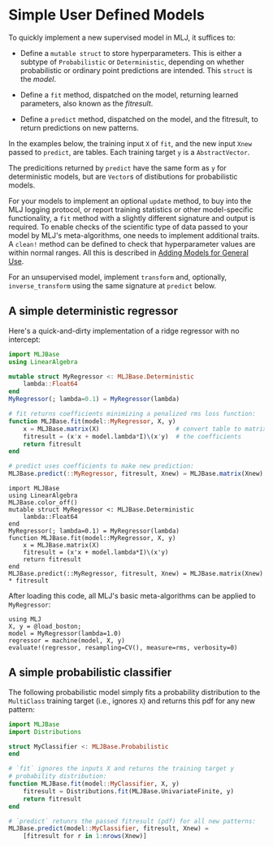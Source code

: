 # Simple User Defined Models


To quickly implement a new supervised model in MLJ, it suffices to:

- Define a `mutable struct` to store hyperparameters. This is either a subtype
  of `Probabilistic` or `Deterministic`, depending on
  whether probabilistic or ordinary point predictions are
  intended. This `struct` is the *model*.

- Define a `fit` method, dispatched on the model, returning
  learned parameters, also known as the *fitresult*.

- Define a `predict` method, dispatched on the model, and the
  fitresult, to return predictions on new patterns.

In the examples below, the training input `X` of `fit`, and the new
input `Xnew` passed to `predict`, are tables. Each training target `y`
is a `AbstractVector`.

The predicitions returned by `predict` have the same form as `y` for
deterministic models, but are `Vector`s of distibutions for
probabilistic models.

For your models to implement an optional `update` method, to buy into
the MLJ logging protocol, or report training statistics or other
model-specific functionality, a `fit` method with a slightly different
signature and output is required. To enable checks of the scientific
type of data passed to your model by MLJ's meta-algorithms, one needs
to implement additional traits. A `clean!` method can be defined to
check that hyperparameter values are within normal ranges. All this is
described in [Adding Models for General
Use](adding_models_for_general_use.md).

For an unsupervised model, implement `transform` and, optionally,
`inverse_transform` using the same signature at `predict` below.

## A simple deterministic regressor

Here's a quick-and-dirty implementation of a ridge regressor with no intercept:

````julia
import MLJBase
using LinearAlgebra

mutable struct MyRegressor <: MLJBase.Deterministic
    lambda::Float64
end
MyRegressor(; lambda=0.1) = MyRegressor(lambda)

# fit returns coefficients minimizing a penalized rms loss function:
function MLJBase.fit(model::MyRegressor, X, y)
    x = MLJBase.matrix(X)                     # convert table to matrix
    fitresult = (x'x + model.lambda*I)\(x'y)  # the coefficients
    return fitresult
end

# predict uses coefficients to make new prediction:
MLJBase.predict(::MyRegressor, fitresult, Xnew) = MLJBase.matrix(Xnew) * fitresult
````

``` @setup regressor_example
import MLJBase
using LinearAlgebra
MLJBase.color_off()
mutable struct MyRegressor <: MLJBase.Deterministic
    lambda::Float64
end
MyRegressor(; lambda=0.1) = MyRegressor(lambda)
function MLJBase.fit(model::MyRegressor, X, y)
    x = MLJBase.matrix(X)
    fitresult = (x'x + model.lambda*I)\(x'y)
    return fitresult
end
MLJBase.predict(::MyRegressor, fitresult, Xnew) = MLJBase.matrix(Xnew) * fitresult
```

After loading this code, all MLJ's basic meta-algorithms can be applied to `MyRegressor`:

```@repl regressor_example
using MLJ
X, y = @load_boston;
model = MyRegressor(lambda=1.0)
regressor = machine(model, X, y)
evaluate!(regressor, resampling=CV(), measure=rms, verbosity=0)

```

## A simple probabilistic classifier

The following probabilistic model simply fits a probability
distribution to the `MultiClass` training target (i.e., ignores `X`)
and returns this pdf for any new pattern:

````julia
import MLJBase
import Distributions

struct MyClassifier <: MLJBase.Probabilistic
end

# `fit` ignores the inputs X and returns the training target y
# probability distribution:
function MLJBase.fit(model::MyClassifier, X, y)
    fitresult = Distributions.fit(MLJBase.UnivariateFinite, y)
    return fitresult
end

# `predict` retunrs the passed fitresult (pdf) for all new patterns:
MLJBase.predict(model::MyClassifier, fitresult, Xnew) =
    [fitresult for r in 1:nrows(Xnew)]
````
